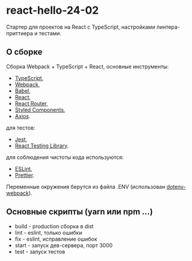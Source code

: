 # react-hello-24-02
Стартер для проектов на React с TypeScript, настройками линтера-приттиера и тестами.

## О сборке
Cборка Webpack + TypeScript + React, основные инструменты:
- [TypeScript](https://www.typescriptlang.org/docs/),
- [Webpack](https://webpack.js.org/guides/getting-started/),
- [Babel](https://babeljs.io/setup),
- [React](https://ru.react.js.org/docs/getting-started.html),
- [React Router](https://reactrouter.com/en/main),
- [Styled Components](https://styled-components.com/docs),
- [Axios](https://axios-http.com/docs/intro).

для тестов:
- [Jest](https://jestjs.io/docs/getting-started),
- [React Testing Library](https://testing-library.com/docs/react-testing-library/intro/).

для соблюдения чистоты кода используются:
- [ESLint](https://eslint.org/),
- [Prettier](https://prettier.io/).

Переменные окружения берутся из файла .ENV (использован [dotenv-webpack](https://www.npmjs.com/package/dotenv-webpack)).

## Основные скрипты (yarn или npm ...)
- build - production сборка в dist
- lint - eslint, только ошибки
- fix - eslint, исправление ошибок
- start - запуск дев-сервера, порт 3000
- test - запуск тестов
